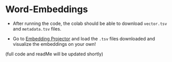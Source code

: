 # Word-Embeddings

* After running the code, the colab should be able to download `vector.tsv` and `metadata.tsv` files. 

* Go to [Embedding Projector](https://projector.tensorflow.org/) and load the `.tsv` files downloaded and visualize the embeddings on your own!

(full code and readMe will be updated shortly)

